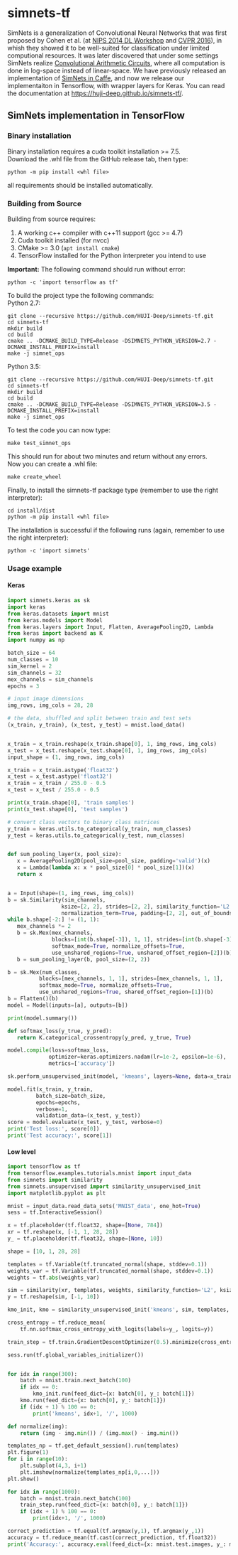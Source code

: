 # simnets-tf

SimNets is a generalization of Convolutional Neural Networks that was first proposed by Cohen et al. (at [NIPS 2014 DL Workshop](https://arxiv.org/abs/1410.078) and [CVPR 2016](https://www.cv-foundation.org/openaccess/content_cvpr_2016/html/Cohen_Deep_SimNets_CVPR_2016_paper.html)), in whish they showed it to be well-suited for classification under limited computional resources. It was later discovered that under some settings SimNets realize [Convolutional Arithmetic Circuits](http://www.jmlr.org/proceedings/papers/v49/cohen16.html), where all computation is done in log-space instead of linear-space. We have previously released an implementation of [SimNets in Caffe](https://github.com/HUJI-Deep/caffe-simnets), and now we release our implementaiton in Tensorflow, with wrapper layers for Keras. You can read the documentation at https://huji-deep.github.io/simnets-tf/.

## SimNets implementation in TensorFlow

### Binary installation
Binary installation requires a cuda toolkit installation >= 7.5. <BR/>
Download the .whl file from the GitHub release tab, then type:
```
python -m pip install <whl file>
```
all requirements should be installed automatically.

### Building from Source
Building from source requires:
1. A working c++ compiler with c++11 support (gcc >= 4.7)
2. Cuda toolkit installed (for nvcc)
3. CMake >= 3.0 (<code>apt install cmake</code>)
4. TensorFlow installed for the Python interpreter you intend to use

<B>Important:</B> The following command should run without error:
```
python -c 'import tensorflow as tf'
```
To build the project type the following commands:<BR/>
 Python 2.7:<BR/>
 ```
 git clone --recursive https://github.com/HUJI-Deep/simnets-tf.git
 cd simnets-tf
 mkdir build
 cd build
 cmake .. -DCMAKE_BUILD_TYPE=Release -DSIMNETS_PYTHON_VERSION=2.7 -DCMAKE_INSTALL_PREFIX=install
 make -j simnet_ops
 ```
 
 Python 3.5:<BR/>
  ```
  git clone --recursive https://github.com/HUJI-Deep/simnets-tf.git
  cd simnets-tf
  mkdir build
  cd build
  cmake .. -DCMAKE_BUILD_TYPE=Release -DSIMNETS_PYTHON_VERSION=3.5 -DCMAKE_INSTALL_PREFIX=install
  make -j simnet_ops
  ```
 To test the code you can now type:
 ```
 make test_simnet_ops
 ```
 This should run for about two minutes and return without any errors.<BR/>
 Now you can create a .whl file:
 ```
 make create_wheel
 ```
 
 Finally, to install the simnets-tf package type (remember to use the right interpreter):
 ```
 cd install/dist
 python -m pip install <whl file>
 ```
 The installation is successful if the following runs (again, remember to use the right interpreter):
 ```
 python -c 'import simnets'
 ```
 
 ### Usage example
 #### Keras
 ```python
import simnets.keras as sk
import keras
from keras.datasets import mnist
from keras.models import Model
from keras.layers import Input, Flatten, AveragePooling2D, Lambda
from keras import backend as K
import numpy as np

batch_size = 64
num_classes = 10
sim_kernel = 2
sim_channels = 32
mex_channels = sim_channels
epochs = 3

# input image dimensions
img_rows, img_cols = 28, 28

# the data, shuffled and split between train and test sets
(x_train, y_train), (x_test, y_test) = mnist.load_data()


x_train = x_train.reshape(x_train.shape[0], 1, img_rows, img_cols)
x_test = x_test.reshape(x_test.shape[0], 1, img_rows, img_cols)
input_shape = (1, img_rows, img_cols)

x_train = x_train.astype('float32')
x_test = x_test.astype('float32')
x_train = x_train / 255.0 - 0.5
x_test = x_test / 255.0 - 0.5

print(x_train.shape[0], 'train samples')
print(x_test.shape[0], 'test samples')

# convert class vectors to binary class matrices
y_train = keras.utils.to_categorical(y_train, num_classes)
y_test = keras.utils.to_categorical(y_test, num_classes)


def sum_pooling_layer(x, pool_size):
    x = AveragePooling2D(pool_size=pool_size, padding='valid')(x)
    x = Lambda(lambda x: x * pool_size[0] * pool_size[1])(x)
    return x


a = Input(shape=(1, img_rows, img_cols))
b = sk.Similarity(sim_channels,
                  ksize=[2, 2], strides=[2, 2], similarity_function='L2',
                  normalization_term=True, padding=[2, 2], out_of_bounds_value=np.nan, ignore_nan_input=True)(a)
while b.shape[-2:] != (1, 1):
    mex_channels *= 2
    b = sk.Mex(mex_channels,
               blocks=[int(b.shape[-3]), 1, 1], strides=[int(b.shape[-3]), 1, 1],
               softmax_mode=True, normalize_offsets=True,
               use_unshared_regions=True, unshared_offset_region=[2])(b)
    b = sum_pooling_layer(b, pool_size=(2, 2))

b = sk.Mex(num_classes,
           blocks=[mex_channels, 1, 1], strides=[mex_channels, 1, 1],
           softmax_mode=True, normalize_offsets=True,
           use_unshared_regions=True, shared_offset_region=[1])(b)
b = Flatten()(b)
model = Model(inputs=[a], outputs=[b])

print(model.summary())

def softmax_loss(y_true, y_pred):
    return K.categorical_crossentropy(y_pred, y_true, True)

model.compile(loss=softmax_loss,
              optimizer=keras.optimizers.nadam(lr=1e-2, epsilon=1e-6),
              metrics=['accuracy'])

sk.perform_unsupervised_init(model, 'kmeans', layers=None, data=x_train, batch_size=100)

model.fit(x_train, y_train,
          batch_size=batch_size,
          epochs=epochs,
          verbose=1,
          validation_data=(x_test, y_test))
score = model.evaluate(x_test, y_test, verbose=0)
print('Test loss:', score[0])
print('Test accuracy:', score[1])

```

#### Low level
```python
import tensorflow as tf
from tensorflow.examples.tutorials.mnist import input_data
from simnets import similarity
from simnets.unsupervised import similarity_unsupervised_init
import matplotlib.pyplot as plt

mnist = input_data.read_data_sets('MNIST_data', one_hot=True)
sess = tf.InteractiveSession()

x = tf.placeholder(tf.float32, shape=[None, 784])
xr = tf.reshape(x, [-1, 1, 28, 28])
y_ = tf.placeholder(tf.float32, shape=[None, 10])

shape = [10, 1, 28, 28]

templates = tf.Variable(tf.truncated_normal(shape, stddev=0.1))
weights_var = tf.Variable(tf.truncated_normal(shape, stddev=0.1))
weights = tf.abs(weights_var)

sim = similarity(xr, templates, weights, similarity_function='L2', ksize=[28,28], strides=[28,28], padding=[0,0])
y = tf.reshape(sim, [-1, 10])

kmo_init, kmo = similarity_unsupervised_init('kmeans', sim, templates, weights_var)

cross_entropy = tf.reduce_mean(
    tf.nn.softmax_cross_entropy_with_logits(labels=y_, logits=y))

train_step = tf.train.GradientDescentOptimizer(0.5).minimize(cross_entropy)

sess.run(tf.global_variables_initializer())


for idx in range(300):
    batch = mnist.train.next_batch(100)
    if idx == 0:
        kmo_init.run(feed_dict={x: batch[0], y_: batch[1]})
    kmo.run(feed_dict={x: batch[0], y_: batch[1]})
    if (idx + 1) % 100 == 0:
        print('kmeans', idx+1, '/', 1000)

def normalize(img):
    return (img - img.min()) / (img.max() - img.min())

templates_np = tf.get_default_session().run(templates)
plt.figure(1)
for i in range(10):
    plt.subplot(4,3, i+1)
    plt.imshow(normalize(templates_np[i,0,...]))
plt.show()

for idx in range(1000):
    batch = mnist.train.next_batch(100)
    train_step.run(feed_dict={x: batch[0], y_: batch[1]})
    if (idx + 1) % 100 == 0:
        print(idx+1, '/', 1000)

correct_prediction = tf.equal(tf.argmax(y,1), tf.argmax(y_,1))
accuracy = tf.reduce_mean(tf.cast(correct_prediction, tf.float32))
print('Accuracy:', accuracy.eval(feed_dict={x: mnist.test.images, y_: mnist.test.labels}))

```
 
